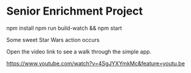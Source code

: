 # Senior Enrichment Project

npm install
npm run build-watch
&& 
npm start

Some sweet Star Wars action occurs

Open the video link to see a walk through the simple app.

https://www.youtube.com/watch?v=4SgJYXYmkMc&feature=youtu.be
